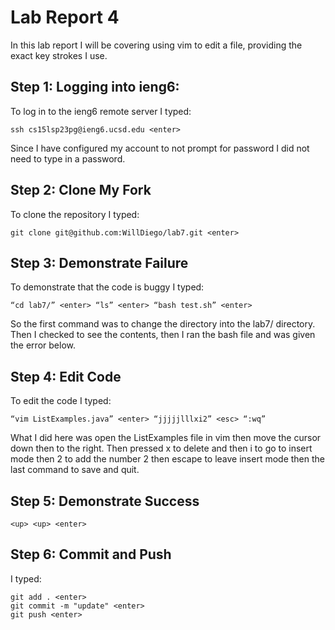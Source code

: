 # Lab Report 4
In this lab report I will be covering using vim to edit a file, providing the exact key strokes I use.

## Step 1: Logging into ieng6:
To log in to the ieng6 remote server I typed: 
```
ssh cs15lsp23pg@ieng6.ucsd.edu <enter>
```
Since I have configured my account to not prompt for password I did not need to type in a password.

## Step 2: Clone My Fork
To clone the repository I typed:
```
git clone git@github.com:WillDiego/lab7.git <enter>
```

## Step 3: Demonstrate Failure
To demonstrate that the code is buggy I typed:
```
“cd lab7/” <enter> “ls” <enter> “bash test.sh” <enter>
```
So the first command was to change the directory into the lab7/ directory. Then I checked to see the contents, then I ran the bash file and was given the error below.

## Step 4: Edit Code
To edit the code I typed:
```
“vim ListExamples.java” <enter> “jjjjjlllxi2” <esc> “:wq”
```
What I did here was open the ListExamples file in vim then move the cursor down then to the right. Then pressed x to delete and then i to go to insert mode then 2 to add the number 2 then escape to leave insert mode then the last command to save and quit.

## Step 5: Demonstrate Success
  ```
<up> <up> <enter>
  ```
## Step 6: Commit and Push
I typed:
```
git add . <enter>
git commit -m "update" <enter>
git push <enter>
```


